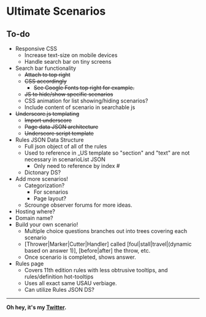 # Ultimate Scenarios

## To-do
* Responsive CSS
  * Increase text-size on mobile devices
  * Handle search bar on tiny screens
* Search bar functionality
  * ~~Attach to top right~~
  * ~~CSS accordingly~~
    * ~~See Google Fonts top right for example.~~
  * ~~JS to hide/show specific scenarios~~
  * CSS animation for list showing/hiding scenarios?
  * Include content of scenario in searchable js
* ~~Underscore.js templating~~
  * ~~Import underscore~~
  * ~~Page data JSON architecture~~
  * ~~Underscore script template~~
* Rules JSON Data Structure
  * Full json object of all of the rules
  * Used to reference in _US template so "section" and "text" are not necessary in scenarioList JSON
     * Only need to reference by index #
  * Dictonary DS?
* Add more scenarios!
  * Categorization?
    * For scenarios
    * Page layout?
  * Scrounge observer forums for more ideas.
* Hosting where?
* Domain name?
* Build your own scenario!
  * Multiple choice questions branches out into trees covering each scenario
  * \[Thrower|Marker|Cutter|Handler\] called \[foul|stall|travel|(dynamic based on answer 1)\], \[before|after\] the throw, etc.
  * Once scenario is completed, shows answer.
* Rules page
  * Covers 11th edition rules with less obtrusive tooltips, and rules/definition hot-tooltips
  * Uses all exact same USAU verbiage.
  * Can utilize Rules JSON DS?
---
**Oh hey, it's my [Twitter](https://www.twitter.com/Styxx__).**

